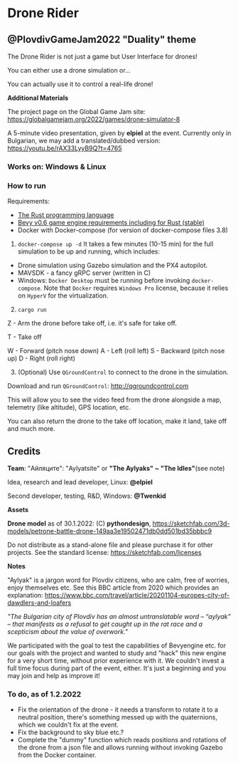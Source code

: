 # Drone Rider
## @PlovdivGameJam2022 "Duality" theme

The Drone Rider is not just a game but User Interface for drones!

You can either use a drone simulation or...

You can actually use it to control a real-life drone!

**Additional Materials**

The project page on the Global Game Jam site: https://globalgamejam.org/2022/games/drone-simulator-8

A 5-minute video presentation, given by **elpiel** at the event. Currently only in Bulgarian, we may add a translated/dubbed version: https://youtu.be/rAX33LyyB9Q?t=4765

### Works on: Windows & Linux

### How to run

Requirements:
- [The Rust programming language](https://rust-lang.org)
- [Bevy v0.6 game engine requirements including for Rust (stable)](https://bevyengine.org/learn/book/getting-started/setup/)
- Docker with Docker-compose (for version of docker-compose files 3.8)


1. `docker-compose up -d`
It takes a few minutes (10-15 min) for the full simulation to be up and running, which includes:

- Drone simulation using Gazebo simulation and the PX4 autopilot.
- MAVSDK - a fancy gRPC server (written in C)
- Windows: `Docker Desktop` must be running before invoking `docker-compose`. Note that `Docker` requires `Windows Pro` license, because it relies on `HyperV` for the virtualization.

2. `cargo run`

Z - Arm the drone before take off, i.e. it's safe for take off.

T - Take off

W - Forward (pitch nose down)
A - Left (roll left)
S - Backward (pitch nose up)
D - Right (roll right)



3. (Optional) Use `QGroundControl` to connect to the drone in the simulation.

Download and run `QGroundControl`: http://qgroundcontrol.com

This will allow you to see the video feed from the drone alongside a map, telemetry (like altitude), GPS location, etc.

You can also return the drone to the take off location, make it land, take off and much more.

## Credits

**Team**: "Айляците": "Aylyatsite" or **"The Aylyaks" ~ "The Idles"**(see note)

Idea, research and lead developer, Linux: **@elpiel**

Second developer, testing, R&D, Windows: **@Twenkid**

**Assets** 

**Drone model** as of 30.1.2022: (C) **pythondesign**, https://sketchfab.com/3d-models/petrone-battle-drone-149aa3e19502471db0dd501bd35bbbc9 

Do not distribute as a stand-alone file and please purchase it for other projects. See the standard license: https://sketchfab.com/licenses

**Notes**

"Aylyak" is a jargon word for Plovdiv citizens, who are calm, free of worries, enjoy themselves etc.
See this BBC article from 2020 which provides an explanation:
https://www.bbc.com/travel/article/20201104-europes-city-of-dawdlers-and-loafers

_"The Bulgarian city of Plovdiv has an almost untranslatable word – “aylyak” – that manifests as a refusal to get caught up in the rat race and a scepticism about the value of overwork."_

We participated with the goal to test the capabilities of Bevyengine etc. for our goals with the project and wanted to study and "hack" this new engine for a very short time, without prior experience with it. We couldn't invest a full time focus during part of the event, either. It's just a beginning and you may join and help as improve it!

### To do, as of 1.2.2022

* Fix the orientation of the drone - it needs a transform to rotate it to a neutral position, there's something messed up with the quaternions, which we couldn't fix at the event.
* Fix the background to sky blue etc.?
* Complete the "dummy" function which reads positions and rotations of the drone from a json file and allows running without invoking Gazebo from the Docker container.
